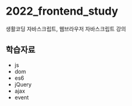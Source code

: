 # 2022_frontend_study

생활코딩 자바스크립트, 웹브라우저 자바스크립트 강의 

## 학습자료

- js
- dom
- es6
- jQuery
- ajax
- event
